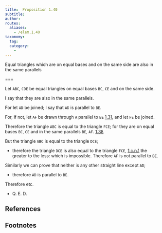 ```yaml
---
title:  Proposition 1.40
subtitle: 
author:
routes:
  aliases:
    - /elem.1.40
taxonomy:
  tag:
  category:
    - 
---
```


Equal triangles which are on equal bases and on the same side are also in the same parallels

===

Let `ABC`, `CDE` be equal triangles on equal bases `BC`, `CE` and on the same side.

I say that they are also in the same parallels.

For let `AD` be joined; I say that `AD` is parallel to `BE`.

For, if not, let `AF` be drawn through `A` parallel to `BE` [1.31], and let `FE` be joined. 

Therefore the triangle `ABC` is equal to the triangle `FCE`; for they are on equal bases `BC`, `CE` and in the same parallels `BE`, `AF`. [1.38]

But the triangle `ABC` is equal to the triangle `DCE`; 

- therefore the triangle `DCE` is also equal to the triangle `FCE`, [1.c.n.1] the greater to the less: which is impossible. Therefore `AF` is not parallel to `BE`.

Similarly we can prove that neither is any other straight line except `AD`; 

- therefore `AD` is parallel to `BE`.

Therefore etc. 

- Q. E. D.

## References

[1.31]: /elem.1.31 "Book 1 - Proposition 31"
[1.38]: /elem.1.38 "Book 1 - Proposition 38"
[1.c.n.1]: /elem.1.c.n.1 "Book 1 - Common Notion 1"

## Footnotes

